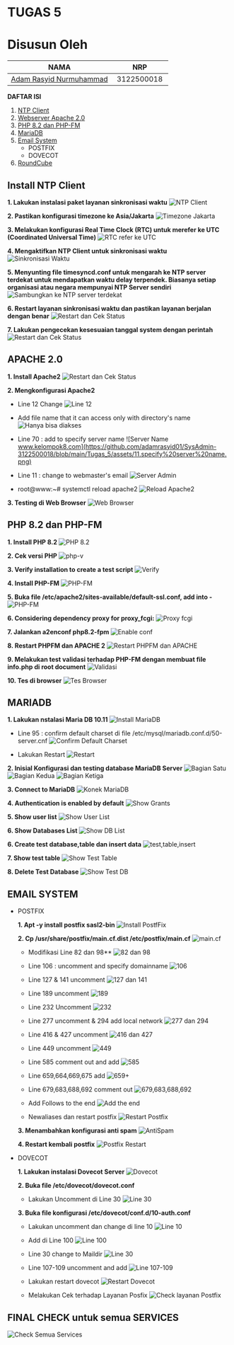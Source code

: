 # TUGAS 5

# Disusun Oleh

| NAMA | NRP |
| ---- | --- |
| [Adam Rasyid Nurmuhammad](https://github.com/adamrasyid01)| 3122500018 | 

**DAFTAR ISI**

1. [NTP Client](#install-ntp-client)
2. [Webserver Apache 2.0](#apache-20)
3. [PHP 8.2 dan PHP-FM](#php-82-dan-php-fm)
4. [MariaDB](#mariadb)
5. [Email System](#email-system)
    - POSTFIX
    - DOVECOT
6. [RoundCube]()


## Install NTP Client

**1. Lakukan instalasi paket layanan sinkronisasi waktu**
![NTP Client](https://github.com/adamrasyid01/SysAdmin-3122500018/blob/main/Tugas_5/assets/1.Installasi%20NTP%20Client.png)

**2. Pastikan konfigurasi timezone ke Asia/Jakarta**
![Timezone Jakarta](https://github.com/adamrasyid01/SysAdmin-3122500018/blob/main/Tugas_5/assets/2.Set%20ke%20Jakarta.png)

**3. Melakukan konfigurasi Real Time Clock (RTC) untuk merefer ke UTC (Coordinated Universal Time)**
![RTC refer ke UTC](https://github.com/adamrasyid01/SysAdmin-3122500018/blob/main/Tugas_5/assets/3.RTC%20ke%20UTC%20.png)

**4. Mengaktifkan NTP Client untuk sinkronisasi waktu**
![Sinkronisasi Waktu](https://github.com/adamrasyid01/SysAdmin-3122500018/blob/main/Tugas_5/assets/4.Aktifkan%20NTP%20Client%20utk%20Sinkronisasi%20Waktu.png)

**5. Menyunting file timesyncd.conf untuk mengarah ke NTP server terdekat untuk mendapatkan waktu 
delay terpendek. Biasanya setiap organisasi atau negara mempunyai NTP Server sendiri**
![Sambungkan ke NTP server terdekat](https://github.com/adamrasyid01/SysAdmin-3122500018/blob/main/Tugas_5/assets/5.arahkan%20ke%20NTP%20Server%20terdekat.png)

**6. Restart layanan sinkronisasi waktu dan pastikan layanan berjalan dengan benar**
![Restart dan Cek Status](https://github.com/adamrasyid01/SysAdmin-3122500018/blob/main/Tugas_5/assets/6.Restart%20dan%20cek%20Status%20timesyncd.png)

**7. Lakukan pengecekan kesesuaian tanggal system dengan perintah**
![Restart dan Cek Status](https://github.com/adamrasyid01/SysAdmin-3122500018/blob/main/Tugas_5/assets/7.Hasil%20timedatectl.png)

## APACHE 2.0

**1. Install Apache2**
![Restart dan Cek Status](https://github.com/adamrasyid01/SysAdmin-3122500018/blob/main/Tugas_5/assets/8.apt_install_apache.png)

**2. Mengkonfigurasi Apache2**

- Line 12 Change
![Line 12](https://github.com/adamrasyid01/SysAdmin-3122500018/blob/main/Tugas_5/assets/9.line12%20prod.png)

- Add file name that it can access only with directory's name
![Hanya bisa diakses](https://github.com/adamrasyid01/SysAdmin-3122500018/blob/main/Tugas_5/assets/10.hanya%20bisa%20diakses%20directory%20name.png)

- Line 70 : add to specify server name
![Server Name www.kelompok8.com](https://github.com/adamrasyid01/SysAdmin-3122500018/blob/main/Tugas_5/assets/11.specify%20server%20name.png)

-  Line 11 : change to webmaster's email
![Server Admin](https://github.com/adamrasyid01/SysAdmin-3122500018/blob/main/Tugas_5/assets/12.webmaster_email.png)

- root@www:~# systemctl reload apache2
![Reload Apache2](https://github.com/adamrasyid01/SysAdmin-3122500018/blob/main/Tugas_5/assets/13.Lakukan%20reload.png)

**3. Testing di Web Browser**
![Web Browser](https://github.com/adamrasyid01/SysAdmin-3122500018/blob/main/Tugas_5/assets/14.lakukan%20test%20ke%20web%20browser.png)

## PHP 8.2 dan PHP-FM

**1. Install PHP 8.2**
![PHP 8.2](asyid01/SysAdmin-3122500018/blob/main/Tugas_5/assets/15.apt_php8.2.png)

**2. Cek versi PHP**
![php-v](https://github.com/adamrasyid01/SysAdmin-3122500018/blob/main/Tugas_5/assets/16.php-v.png)

**3. Verify installation to create a test script**
![Verify](https://github.com/adamrasyid01/SysAdmin-3122500018/blob/main/Tugas_5/assets/17.verify%20installation%20to%20create%20test%20script.png)

**4. Install PHP-FM**
![PHP-FM](https://github.com/adamrasyid01/SysAdmin-3122500018/blob/main/Tugas_5/assets/18.install%20PHP-FM.png)

**5. Buka file /etc/apache2/sites-available/default-ssl.conf, add into <VirtualHost> - </VirtualHost>**
![PHP-FM](https://github.com/adamrasyid01/SysAdmin-3122500018/blob/main/Tugas_5/assets/19.default-ssl.conf.png)

**6. Considering dependency proxy for proxy_fcgi:**
![Proxy fcgi](https://github.com/adamrasyid01/SysAdmin-3122500018/blob/main/Tugas_5/assets/20.proxy_fcgi%20setenvif.png)

**7. Jalankan a2enconf php8.2-fpm**
![Enable conf](https://github.com/adamrasyid01/SysAdmin-3122500018/blob/main/Tugas_5/assets/21.php8.2-fpm.png)

**8. Restart PHPFM dan APACHE 2**
![Restart PHPFM dan APACHE](https://github.com/adamrasyid01/SysAdmin-3122500018/blob/main/Tugas_5/assets/22.restart%20phpfm%20dan%20apache2.png)

**9. Melakukan test validasi terhadap PHP-FM dengan membuat file info.php di root document**
![Validasi](https://github.com/adamrasyid01/SysAdmin-3122500018/blob/main/Tugas_5/assets/23.validasi%20PHP-FM%20.png)

**10. Tes di browser**
![Tes Browser](https://github.com/adamrasyid01/SysAdmin-3122500018/blob/main/Tugas_5/assets/24.test%20di%20browser.png)

## MARIADB

**1. Lakukan nstalasi Maria DB 10.11**
![Install MariaDB](https://github.com/adamrasyid01/SysAdmin-3122500018/blob/main/Tugas_5/assets/25.mariadb%2010.11.png)

- Line 95 : confirm default charset di file /etc/mysql/mariadb.conf.d/50-server.cnf
![Confirm Default Charset](https://github.com/adamrasyid01/SysAdmin-3122500018/blob/main/Tugas_5/assets/26.%20confirm%20default%20charset.png)

- Lakukan Restart
![Restart](https://github.com/adamrasyid01/SysAdmin-3122500018/blob/main/Tugas_5/assets/27.%20restart%20mariadb.png)

**2. Inisial Konfigurasi dan testing database MariaDB Server**
![Bagian Satu](https://github.com/adamrasyid01/SysAdmin-3122500018/blob/main/Tugas_5/assets/28.1.mysqlinstallation_bagiansatu.png)
![Bagian Kedua](https://github.com/adamrasyid01/SysAdmin-3122500018/blob/main/Tugas_5/assets/28.2.mysqlinstallation_bagiandua.png)
![Bagian Ketiga](https://github.com/adamrasyid01/SysAdmin-3122500018/blob/main/Tugas_5/assets/28.3%20mysqlinstallation_bagiantiga.png)

**3.  Connect to MariaDB**
![Konek MariaDB](https://github.com/adamrasyid01/SysAdmin-3122500018/blob/main/Tugas_5/assets/29.mysql.png)

**4. Authentication is enabled by default**
![Show Grants](https://github.com/adamrasyid01/SysAdmin-3122500018/blob/main/Tugas_5/assets/30.grants%20localhost.png)

**5. Show user list**
![Show User List](https://github.com/adamrasyid01/SysAdmin-3122500018/blob/main/Tugas_5/assets/31.%20show%20user%20list.png)

**6. Show Databases List**
![Show DB List](https://github.com/adamrasyid01/SysAdmin-3122500018/blob/main/Tugas_5/assets/32.show%20databases%20list.png)

**6. Create test database,table dan insert data**
![test,table,insert](https://github.com/adamrasyid01/SysAdmin-3122500018/blob/main/Tugas_5/assets/33.create%20database%2Ctable%2C%20dan%20insert%20data.png)

**7. Show test table**
![Show Test Table](https://github.com/adamrasyid01/SysAdmin-3122500018/blob/main/Tugas_5/assets/34.show%20test%20tables.png)

**8. Delete Test Database**
![Show Test DB](https://github.com/adamrasyid01/SysAdmin-3122500018/blob/main/Tugas_5/assets/35.delete%20test%20database.png)

## EMAIL SYSTEM

- POSTFIX

    **1. Apt -y install postfix sasl2-bin**
    ![Install PostfFix](https://github.com/adamrasyid01/SysAdmin-3122500018/blob/main/Tugas_5/assets/36.postfix%20sasl2-bin.png)

    **2. Cp /usr/share/postfix/main.cf.dist /etc/postfix/main.cf**
    ![main.cf]( https://github.com/adamrasyid01/SysAdmin-3122500018/blob/main/Tugas_5/assets/37.main.cf.png)

    - Modifikasi Line 82 dan 98**
    ![82 dan 98](https://github.com/adamrasyid01/SysAdmin-3122500018/blob/main/Tugas_5/assets/38.%2082%20dan%2098.png)

    - Line 106 : uncomment and specify domainname
    ![106](https://github.com/adamrasyid01/SysAdmin-3122500018/blob/main/Tugas_5/assets/39.%20Line106.png)

    - Line 127 & 141 uncomment
    ![127 dan 141](https://github.com/adamrasyid01/SysAdmin-3122500018/blob/main/Tugas_5/assets/40.%20Line%20127%20dan%20141.png)

    - Line 189 uncomment
    ![189](https://github.com/adamrasyid01/SysAdmin-3122500018/blob/main/Tugas_5/assets/41.%20Line%20189.png)

    - Line 232 Uncomment
    ![232](https://github.com/adamrasyid01/SysAdmin-3122500018/blob/main/Tugas_5/assets/42.Line%20232.png)

    - Line 277 uncomment & 294 add local network
    ![277 dan 294](https://github.com/adamrasyid01/SysAdmin-3122500018/blob/main/Tugas_5/assets/43.Line%20277%20dan%20294.png)

    - Line 416 & 427 uncomment
    ![416 dan 427](https://github.com/adamrasyid01/SysAdmin-3122500018/blob/main/Tugas_5/assets/44.Line%20416%20dan%20427.png)

    - Line 449 uncomment
    ![449](  https://github.com/adamrasyid01/SysAdmin-3122500018/blob/main/Tugas_5/assets/45.%20Line%20449.png)

    - Line 585 comment out and add
    ![585](https://github.com/adamrasyid01/SysAdmin-3122500018/blob/main/Tugas_5/assets/46.%20Line%20585.png)

    - Line 659,664,669,675 add
    ![659+](https://github.com/adamrasyid01/SysAdmin-3122500018/blob/main/Tugas_5/assets/47.%20Line%20659%2C664%2C669%2C675.png)

    - Line 679,683,688,692 comment out
    ![679,683,688,692]( https://github.com/adamrasyid01/SysAdmin-3122500018/blob/main/Tugas_5/assets/48.%20Line%20679%2C683%2C688%2C692.png)

    - Add Follows to the end
    ![Add the end](https://github.com/adamrasyid01/SysAdmin-3122500018/blob/main/Tugas_5/assets/49.%20Add%20Follows%20to%20the%20end.png)

    - Newaliases dan restart postfix
    ![Restart Postfix]( https://github.com/adamrasyid01/SysAdmin-3122500018/blob/main/Tugas_5/assets/50.%20newaliases.%20restart%20postfix.png)

    **3. Menambahkan konfigurasi anti spam**
    ![AntiSpam]( https://github.com/adamrasyid01/SysAdmin-3122500018/blob/main/Tugas_5/assets/51.%20konfigurasi%20anti%20spam.png)

    **4. Restart kembali postfix**
    ![Postfix Restart](https://github.com/adamrasyid01/SysAdmin-3122500018/blob/main/Tugas_5/assets/52.%20restart%20postfix.png)

- DOVECOT
    
    **1. Lakukan instalasi Dovecot Server**
    ![Dovecot]( https://github.com/adamrasyid01/SysAdmin-3122500018/blob/main/Tugas_5/assets/53.Instalasi%20Dovecot%20Server.png)

    **2. Buka file /etc/dovecot/dovecot.conf**

    - Lakukan Uncomment di Line 30
    ![Line 30](https://github.com/adamrasyid01/SysAdmin-3122500018/blob/main/Tugas_5/assets/54.%20uncomment%20line%2030.png)

    **3. Buka file konfigurasi /etc/dovecot/conf.d/10-auth.conf**

    - Lakukan uncomment dan change di line 10
    ![Line 10](https://github.com/adamrasyid01/SysAdmin-3122500018/blob/main/Tugas_5/assets/55.%20line%2010.png)

    - Add di Line 100
    ![Line 100](https://github.com/adamrasyid01/SysAdmin-3122500018/blob/main/Tugas_5/assets/56.%20line%20100.png)

    - Line 30 change to Maildir
    ![Line 30](https://github.com/adamrasyid01/SysAdmin-3122500018/blob/main/Tugas_5/assets/57.%20line%2030%20change%20to%20Maildir.png)

    - Line 107-109 uncomment and add
    ![Line 107-109](https://github.com/adamrasyid01/SysAdmin-3122500018/blob/main/Tugas_5/assets/58.master.conf.png)
 
   - Lakukan restart dovecot
    ![Restart Dovecot](https://github.com/adamrasyid01/SysAdmin-3122500018/blob/main/Tugas_5/assets/59.%20restart%20dovecot.png)

    - Melakukan Cek terhadap Layanan Posfix
    ![Check layanan Postfix]( https://github.com/adamrasyid01/SysAdmin-3122500018/blob/main/Tugas_5/assets/61.Telnet%20mail.png)


## FINAL CHECK untuk semua SERVICES 
![Check Semua Services](https://github.com/adamrasyid01/SysAdmin-3122500018/blob/main/Tugas_5/assets/60.%20netstat%20-a%20LISTEN.png)



  
  





   




